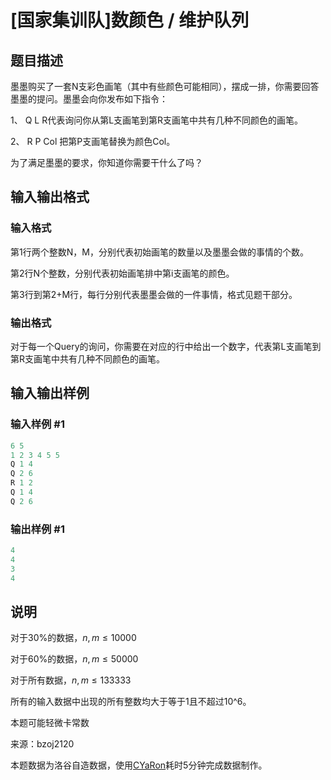 # [国家集训队]数颜色 / 维护队列

## 题目描述

墨墨购买了一套N支彩色画笔（其中有些颜色可能相同），摆成一排，你需要回答墨墨的提问。墨墨会向你发布如下指令：

1、 Q L R代表询问你从第L支画笔到第R支画笔中共有几种不同颜色的画笔。

2、 R P Col 把第P支画笔替换为颜色Col。

为了满足墨墨的要求，你知道你需要干什么了吗？

## 输入输出格式

### 输入格式

第1行两个整数N，M，分别代表初始画笔的数量以及墨墨会做的事情的个数。

第2行N个整数，分别代表初始画笔排中第i支画笔的颜色。

第3行到第2+M行，每行分别代表墨墨会做的一件事情，格式见题干部分。

### 输出格式

对于每一个Query的询问，你需要在对应的行中给出一个数字，代表第L支画笔到第R支画笔中共有几种不同颜色的画笔。

## 输入输出样例

### 输入样例 #1

```cpp
6 5
1 2 3 4 5 5
Q 1 4
Q 2 6
R 1 2
Q 1 4
Q 2 6
```


### 输出样例 #1

```cpp
4
4
3
4

```
## 说明

对于30%的数据，$n,m \leq 10000$

对于60%的数据，$n,m \leq 50000$

对于所有数据，$n,m \leq 133333$

所有的输入数据中出现的所有整数均大于等于1且不超过10^6。

本题可能轻微卡常数

来源：bzoj2120

本题数据为洛谷自造数据，使用[CYaRon](https://github.com/luogu-dev/cyaron)耗时5分钟完成数据制作。

